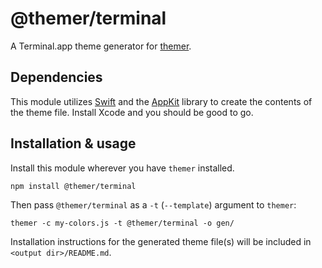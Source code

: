 # @themer/terminal

A Terminal.app theme generator for [themer](https://github.com/mjswensen/themer).

## Dependencies

This module utilizes [Swift](https://swift.org/) and the [AppKit](https://developer.apple.com/reference/appkit) library to create the contents of the theme file. Install Xcode and you should be good to go.

## Installation & usage

Install this module wherever you have `themer` installed.

    npm install @themer/terminal

Then pass `@themer/terminal` as a `-t` (`--template`) argument to `themer`:

    themer -c my-colors.js -t @themer/terminal -o gen/

Installation instructions for the generated theme file(s) will be included in `<output dir>/README.md`.
